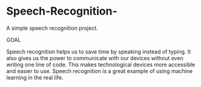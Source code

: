 # Speech-Recognition-
A simple speech recognition project.

GOAL


Speech recognition helps us to save time by speaking instead of typing. It also gives us the power to communicate with our devices without even writing one line of code. This makes technological devices more accessible and easier to use. Speech recognition is a great example of using machine learning in the real life.
